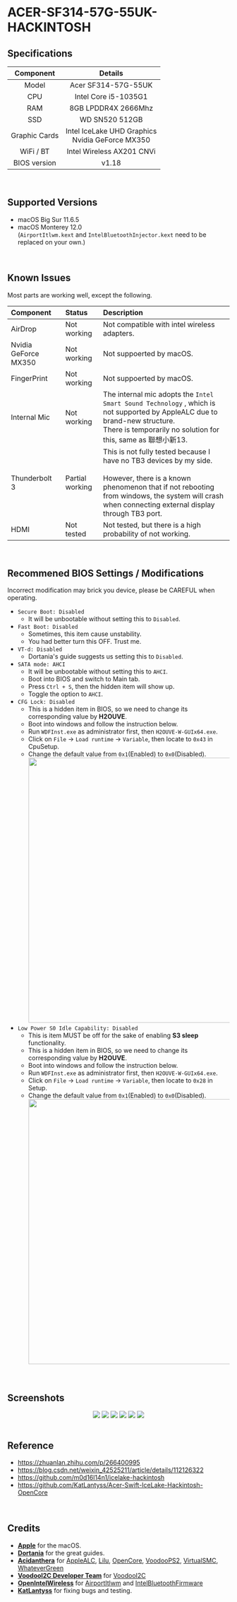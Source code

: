 # ACER-SF314-57G-55UK-HACKINTOSH

## Specifications
| Component | Details |
|:---:|:---:|
| Model | Acer SF314-57G-55UK |
| CPU | Intel Core i5-1035G1 |
| RAM | 8GB LPDDR4X 2666Mhz |
| SSD | WD SN520 512GB |
| Graphic Cards | Intel IceLake UHD Graphics<br>Nvidia GeForce MX350 |
| WiFi / BT | Intel Wireless AX201 CNVi |
| BIOS version | v1.18 |
<br>

## Supported Versions
- macOS Big Sur 11.6.5
- macOS Monterey 12.0<br>(`AirportItlwm.kext` and `IntelBluetoothInjector.kext` need to be replaced on your own.)
<br>

## Known Issues
Most parts are working well, except the following.

| Component | Status | Description |
|:---|:---|:---|
| AirDrop | Not working | Not compatible with intel wireless adapters. |
| Nvidia GeForce MX350 | Not working | Not suppoerted by macOS. |
| FingerPrint | Not working | Not suppoerted by macOS. |
| Internal Mic | Not working | The internal mic adopts the `Intel Smart Sound Technology` , which is not supported by AppleALC due to brand-new structure.<br>There is temporarily no solution for this, same as 聯想小新13. |
| Thunderbolt 3 | Partial working | This is not fully tested because I have no TB3 devices by my side. <br><br>However, there is a known phenomenon that if not rebooting from windows, the system will crash when connecting external display through TB3 port. |
| HDMI | Not tested | Not tested, but there is a high probability of not working. |
<br>

## Recommened BIOS Settings / Modifications
Incorrect modification may brick you device, please be CAREFUL when operating.
- `Secure Boot: Disabled`
  - It will be unbootable without setting this to `Disabled`.
- `Fast Boot: Disabled`
  - Sometimes, this item cause unstability.
  - You had better turn this OFF. Trust me.
- `VT-d: Disabled`
  - Dortania's guide suggests us setting this to `Disabled`.
- `SATA mode: AHCI`
  - It will be unbootable without setting this to `AHCI`.
  - Boot into BIOS and switch to Main tab.
  - Press `Ctrl + S`, then the hidden item will show up.
  - Toggle the option to `AHCI`.
- `CFG Lock: Disabled`
  - This is a hidden item in BIOS, so we need to change its corresponding value by **H2OUVE**.
  - Boot into windows and follow the instruction below.
  - Run `WDFInst.exe` as administrator first, then `H2OUVE-W-GUIx64.exe`.
  - Click on `File` -> `Load runtime` -> `Variable`, then locate to `0x43` in CpuSetup.
  - Change the default value from `0x1`(Enabled) to `0x0`(Disabled).<br><img src="https://raw.githubusercontent.com/mfpss95134/ACER-SF314-57G-55UK-HACKINTOSH/main/IMAGEs/CFG_LOCK.jpeg"  width="600">
- `Low Power S0 Idle Capability: Disabled`
  - This is item MUST be off for the sake of enabling **S3 sleep** functionality.
  - This is a hidden item in BIOS, so we need to change its corresponding value by **H2OUVE**.
  - Boot into windows and follow the instruction below.
  - Run `WDFInst.exe` as administrator first, then `H2OUVE-W-GUIx64.exe`.
  - Click on `File` -> `Load runtime` -> `Variable`, then locate to `0x28` in Setup.
  - Change the default value from `0x1`(Enabled) to `0x0`(Disabled).<br><img src="https://raw.githubusercontent.com/mfpss95134/ACER-SF314-57G-55UK-HACKINTOSH/main/IMAGEs/S0_IDLE.jpeg"  width="600">
<br>

## Screenshots
<div align="center">
<img src="https://raw.githubusercontent.com/mfpss95134/ACER-SF314-57G-55UK-HACKINTOSH/main/IMAGEs/Screenshot_01.jpg">
<img src="https://raw.githubusercontent.com/mfpss95134/ACER-SF314-57G-55UK-HACKINTOSH/main/IMAGEs/Screenshot_02.jpg">
<img src="https://raw.githubusercontent.com/mfpss95134/ACER-SF314-57G-55UK-HACKINTOSH/main/IMAGEs/Screenshot_03.jpg">
<img src="https://raw.githubusercontent.com/mfpss95134/ACER-SF314-57G-55UK-HACKINTOSH/main/IMAGEs/Screenshot_04.jpg">
<img src="https://raw.githubusercontent.com/mfpss95134/ACER-SF314-57G-55UK-HACKINTOSH/main/IMAGEs/Screenshot_05.jpg">
<img src="https://raw.githubusercontent.com/mfpss95134/ACER-SF314-57G-55UK-HACKINTOSH/main/IMAGEs/Screenshot_06.jpg">
<div align="left">
<br>

## Reference
- <https://zhuanlan.zhihu.com/p/266400995>
- <https://blog.csdn.net/weixin_42525211/article/details/112126322>
- <https://github.com/m0d16l14n1/icelake-hackintosh>
- <https://github.com/KatLantyss/Acer-Swift-IceLake-Hackintosh-OpenCore>
<br>

## Credits
- [**Apple**](https://www.apple.com/tw/) for the macOS.
- [**Dortania**](https://github.com/dortania) for the great guides.
- [**Acidanthera**](https://github.com/acidanthera) for [AppleALC](https://github.com/acidanthera/AppleALC), [Lilu](https://github.com/acidanthera/Lilu), [OpenCore](https://github.com/acidanthera/OpenCorePkg), [VoodooPS2](https://github.com/acidanthera/VoodooPS2), [VirtualSMC](https://github.com/acidanthera/VirtualSMC), [WhateverGreen](https://github.com/acidanthera/WhateverGreen)
- [**VoodooI2C Developer Team**](https://github.com/VoodooI2C) for [VoodooI2C](https://github.com/VoodooI2C/VoodooI2C)
- [**OpenIntelWireless**](https://github.com/OpenIntelWireless) for [AirportItlwm](https://github.com/OpenIntelWireless/itlwm) and [IntelBluetoothFirmware](https://github.com/OpenIntelWireless/IntelBluetoothFirmware)
- [**KatLantyss**](https://github.com/KatLantyss) for fixing bugs and testing.
